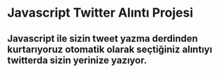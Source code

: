 # Javascript Twitter Alıntı Projesi
 ## Javascript ile sizin tweet yazma derdinden kurtarıyoruz otomatik olarak seçtiğiniz alıntıyı twitterda sizin yerinize yazıyor.